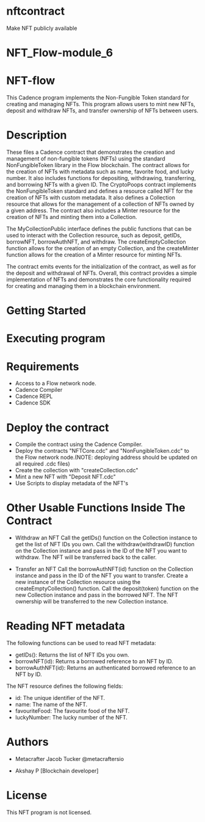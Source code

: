 # nftcontract
Make NFT publicly available
# NFT_Flow-module_6 

# NFT-flow
This Cadence program implements the Non-Fungible Token standard for creating and managing NFTs. This program allows users to mint new NFTs, deposit and withdraw NFTs, and transfer ownership of NFTs between users.

# Description
These files a Cadence contract that demonstrates the creation and management of non-fungible tokens (NFTs) using the standard NonFungibleToken library in the Flow blockchain. The contract allows for the creation of NFTs with metadata such as name, favorite food, and lucky number. It also includes functions for depositing, withdrawing, transferring, and borrowing NFTs with a given ID. The CryptoPoops contract implements the NonFungibleToken standard and defines a resource called NFT for the creation of NFTs with custom metadata. It also defines a Collection resource that allows for the management of a collection of NFTs owned by a given address. The contract also includes a Minter resource for the creation of NFTs and minting them into a Collection.

The MyCollectionPublic interface defines the public functions that can be used to interact with the Collection resource, such as deposit, getIDs, borrowNFT, borrowAuthNFT, and withdraw. The createEmptyCollection function allows for the creation of an empty Collection, and the createMinter function allows for the creation of a Minter resource for minting NFTs.

The contract emits events for the initialization of the contract, as well as for the deposit and withdrawal of NFTs. Overall, this contract provides a simple implementation of NFTs and demonstrates the core functionality required for creating and managing them in a blockchain environment.

# Getting Started 

# Executing program

# Requirements

* Access to a Flow network node.
* Cadence Compiler
* Cadence REPL
* Cadence SDK

# Deploy the contract
* Compile the contract using the Cadence Compiler.
* Deploy the contracts "NFTCore.cdc" and "NonFungibleToken.cdc" to the Flow network node.(NOTE: deploying address should be updated on all required .cdc files)
* Create the collection with "createCollection.cdc"
* Mint a new NFT with "Deposit NFT.cdc"
* Use Scripts to display metadata of the NFT's

# Other Usable Functions Inside The Contract

* Withdraw an NFT
Call the getIDs() function on the Collection instance to get the list of NFT IDs you own. Call the withdraw(withdrawID) function on the Collection instance and pass in the ID of the NFT you want to withdraw. The NFT will be transferred back to the caller.

* Transfer an NFT
Call the borrowAuthNFT(id) function on the Collection instance and pass in the ID of the NFT you want to transfer. Create a new instance of the Collection resource using the createEmptyCollection() function. Call the deposit(token) function on the new Collection instance and pass in the borrowed NFT. The NFT ownership will be transferred to the new Collection instance.

# Reading NFT metadata
The following functions can be used to read NFT metadata:

* getIDs(): Returns the list of NFT IDs you own.
* borrowNFT(id): Returns a borrowed reference to an NFT by ID.
* borrowAuthNFT(id): Returns an authenticated borrowed reference to an NFT by ID.

The NFT resource defines the following fields:

* id: The unique identifier of the NFT.
* name: The name of the NFT.
* favouriteFood: The favourite food of the NFT.
* luckyNumber: The lucky number of the NFT.

# Authors
* Metacrafter Jacob Tucker @metacraftersio

* Akshay P [Blockchain developer]

# License
This NFT program is not licensed.
